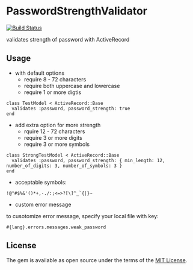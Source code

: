 # PasswordStrengthValidator

[![Build Status](https://travis-ci.org/kwappa/password_strength_validator.svg?branch=master)](https://travis-ci.org/kwappa/password_strength_validator)

validates strength of password with ActiveRecord

## Usage

- with default options
  - require 8 - 72 characters
  - require both uppercase and lowercase
  - require 1 or more digtis

```
class TestModel < ActiveRecord::Base
  validates :password, password_strength: true
end
```

- add extra option for more strength
  - rquire 12 - 72 characters
  - require 3 or more digits
  - require 3 or more symbols

```
class StrongTestModel < ActiveRecord::Base
  validates :password, password_strength: { min_length: 12, number_of_digits: 3, number_of_symbols: 3 }
end
```

- acceptable symbols:

```
!@"#$%&'()*+,-./:;<=>?[\]^_`{|}~
```

- custom error message

to cusotomize error message, specify your local file with key:

`#{lang}.errors.messages.weak_password`

## License

The gem is available as open source under the terms of the [MIT License](http://opensource.org/licenses/MIT).
